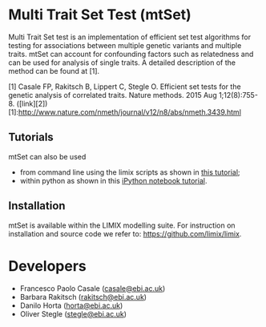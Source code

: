 # Multi Trait Set Test (mtSet)

Multi Trait Set test is an implementation of efficient set test algorithms for testing for associations between multiple genetic variants and multiple traits.
mtSet can account for confounding factors such as relatedness and can be used for analysis of single traits.
A detailed description of the method can be found at [1].

[1] Casale FP, Rakitsch B, Lippert C, Stegle O. Efficient set tests for the genetic analysis of correlated traits. Nature methods. 2015 Aug 1;12(8):755-8. ([link][2])
[1]:http://www.nature.com/nmeth/journal/v12/n8/abs/nmeth.3439.html

## Tutorials

mtSet can also be used
- from command line using the limix scripts as shown in [this tutorial](mtSet_commandline.ipynb);
- within python as shown in this [iPython notebook tutorial](mtSet_python.ipynb).

## Installation

mtSet is available within the LIMIX modelling suite. 
For instruction on installation and source code we refer to: https://github.com/limix/limix.

# Developers

- Francesco Paolo Casale (<casale@ebi.ac.uk>)
- Barbara Rakitsch (<rakitsch@ebi.ac.uk>)
- Danilo Horta (<horta@ebi.ac.uk>)
- Oliver Stegle (<stegle@ebi.ac.uk>)
